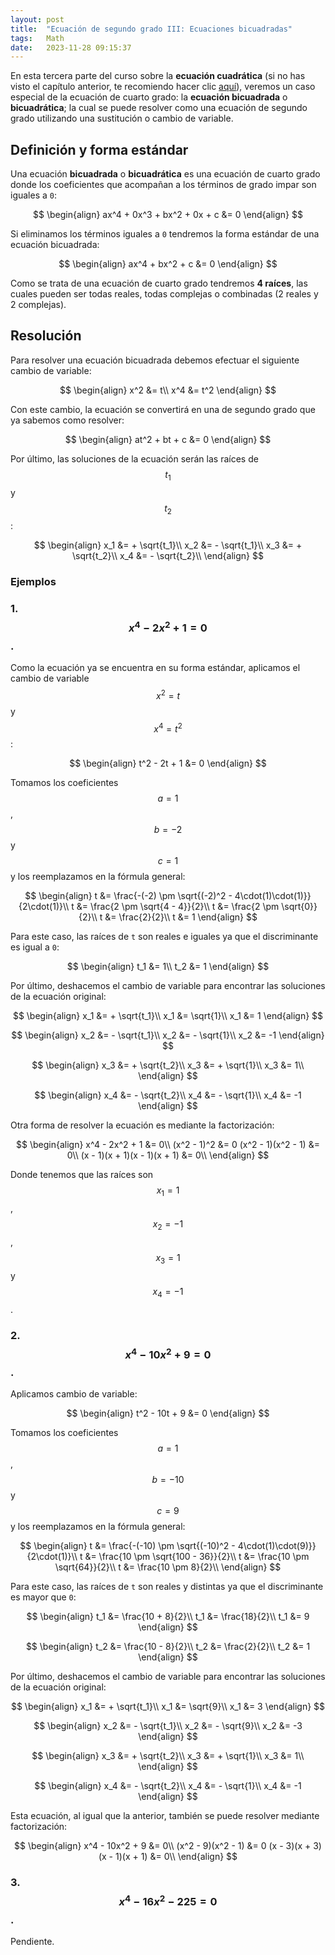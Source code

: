 ```yaml
---
layout: post
title:  "Ecuación de segundo grado III: Ecuaciones bicuadradas"
tags:   Math
date:   2023-11-28 09:15:37
---
```


En esta tercera parte del curso sobre la **ecuación cuadrática** (si no has visto el capítulo anterior, te recomiendo hacer clic [aquí](https://elerizoinformatico.github.io/2023/09/15/ecuacion-de-segundo-grado-ii/)), veremos un caso especial de la ecuación de cuarto grado: la **ecuación bicuadrada** o **bicuadrática**; la cual se puede resolver como una ecuación de segundo grado utilizando una sustitución o cambio de variable.

## Definición y forma estándar

Una ecuación **bicuadrada** o **bicuadrática** es una ecuación de cuarto grado donde los coeficientes que acompañan a los términos de grado impar son iguales a `0`:

$$
\begin{align}
ax^4 + 0x^3 + bx^2 + 0x + c &= 0
\end{align}
$$

Si eliminamos los términos iguales a `0` tendremos la forma estándar de una ecuación bicuadrada:

$$
\begin{align}
ax^4 + bx^2 + c &= 0
\end{align}
$$

Como se trata de una ecuación de cuarto grado tendremos **4 raíces**, las cuales pueden ser todas reales, todas complejas o combinadas (2 reales y 2 complejas).

## Resolución

Para resolver una ecuación bicuadrada debemos efectuar el siguiente cambio de variable:

$$
\begin{align}
x^2 &= t\\
x^4 &= t^2
\end{align}
$$

Con este cambio, la ecuación se convertirá en una de segundo grado que ya sabemos como resolver:

$$
\begin{align}
at^2 + bt + c &= 0
\end{align}
$$

Por último, las soluciones de la ecuación serán las raíces de $$t_1$$ y $$t_2$$:

$$
\begin{align}
x_1 &= + \sqrt{t_1}\\
x_2 &= - \sqrt{t_1}\\
x_3 &= + \sqrt{t_2}\\
x_4 &= - \sqrt{t_2}\\
\end{align}
$$

### **Ejemplos**

### **1. $$x^4 - 2x^2 + 1 = 0$$.**

Como la ecuación ya se encuentra en su forma estándar, aplicamos el cambio de variable $$x^2 = t$$ y $$x^4 = t^2$$:

$$
\begin{align}
t^2 - 2t + 1 &= 0
\end{align}
$$

Tomamos los coeficientes $$a = 1$$, $$b = -2$$ y $$c = 1$$ y los reemplazamos en la fórmula general:

$$
\begin{align}
t &= \frac{-(-2) \pm \sqrt{(-2)^2 - 4\cdot(1)\cdot(1)}}{2\cdot(1)}\\
t &= \frac{2 \pm \sqrt{4 - 4}}{2}\\
t &= \frac{2 \pm \sqrt{0}}{2}\\
t &= \frac{2}{2}\\
t &= 1
\end{align}
$$

Para este caso, las raíces de `t` son reales e iguales ya que el discriminante es igual a `0`:

$$
\begin{align}
t_1 &= 1\\
t_2 &= 1
\end{align}
$$

Por último, deshacemos el cambio de variable para encontrar las soluciones de la ecuación original:

$$
\begin{align}
x_1 &= + \sqrt{t_1}\\
x_1 &= \sqrt{1}\\
x_1 &= 1
\end{align}
$$

$$
\begin{align}
x_2 &= - \sqrt{t_1}\\
x_2 &= - \sqrt{1}\\
x_2 &= -1
\end{align}
$$

$$
\begin{align}
x_3 &= + \sqrt{t_2}\\
x_3 &= + \sqrt{1}\\
x_3 &= 1\\
\end{align}
$$

$$
\begin{align}
x_4 &= - \sqrt{t_2}\\
x_4 &= - \sqrt{1}\\
x_4 &= -1
\end{align}
$$

Otra forma de resolver la ecuación es mediante la factorización:

$$
\begin{align}
x^4 - 2x^2 + 1 &= 0\\
(x^2 - 1)^2 &= 0
(x^2 - 1)(x^2 - 1) &= 0\\
(x - 1)(x + 1)(x - 1)(x + 1) &= 0\\
\end{align}
$$

Donde tenemos que las raíces son $$x_1 = 1$$, $$x_2 = -1$$, $$x_3 = 1$$ y $$x_4 = -1$$.

### **2. $$x^4 - 10x^2 + 9 = 0$$.**

Aplicamos cambio de variable:

$$
\begin{align}
t^2 - 10t + 9 &= 0
\end{align}
$$

Tomamos los coeficientes $$a = 1$$, $$b = -10$$ y $$c = 9$$ y los reemplazamos en la fórmula general:

$$
\begin{align}
t &= \frac{-(-10) \pm \sqrt{(-10)^2 - 4\cdot(1)\cdot(9)}}{2\cdot(1)}\\
t &= \frac{10 \pm \sqrt{100 - 36}}{2}\\
t &= \frac{10 \pm \sqrt{64}}{2}\\
t &= \frac{10 \pm 8}{2}\\
\end{align}
$$

Para este caso, las raíces de `t` son reales y distintas ya que el discriminante es mayor que `0`:

$$
\begin{align}
t_1 &= \frac{10 + 8}{2}\\
t_1 &= \frac{18}{2}\\
t_1 &= 9
\end{align}
$$

$$
\begin{align}
t_2 &= \frac{10 - 8}{2}\\
t_2 &= \frac{2}{2}\\
t_2 &= 1
\end{align}
$$

Por último, deshacemos el cambio de variable para encontrar las soluciones de la ecuación original:

$$
\begin{align}
x_1 &= + \sqrt{t_1}\\
x_1 &= \sqrt{9}\\
x_1 &= 3
\end{align}
$$

$$
\begin{align}
x_2 &= - \sqrt{t_1}\\
x_2 &= - \sqrt{9}\\
x_2 &= -3
\end{align}
$$

$$
\begin{align}
x_3 &= + \sqrt{t_2}\\
x_3 &= + \sqrt{1}\\
x_3 &= 1\\
\end{align}
$$

$$
\begin{align}
x_4 &= - \sqrt{t_2}\\
x_4 &= - \sqrt{1}\\
x_4 &= -1
\end{align}
$$

Esta ecuación, al igual que la anterior, también se puede resolver mediante factorización:

$$
\begin{align}
x^4 - 10x^2 + 9 &= 0\\
(x^2 - 9)(x^2 - 1) &= 0
(x - 3)(x + 3)(x - 1)(x + 1) &= 0\\
\end{align}
$$

### **3. $$x^4 - 16x^2 - 225 = 0$$.**

Pendiente.

<script src="https://utteranc.es/client.js"
        repo="elerizoinformatico/elerizoinformatico.github.io"
        issue-term="pathname"
        theme="icy-dark"
        crossorigin="anonymous"
        async>
</script>
